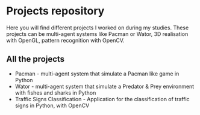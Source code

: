 # Projects repository
Here you will find different projects I worked on during my studies.
These projects can be multi-agent systems like Pacman or Wator, 3D realisation with OpenGL, pattern recognition with OpenCV.

## All the projects
* Pacman - multi-agent system that simulate a Pacman like game in Python
* Wator - multi-agent system that simulate a Predator & Prey environment with fishes and sharks in Python
* Traffic Signs Classification - Application for the classification of traffic signs in Python, with OpenCV
